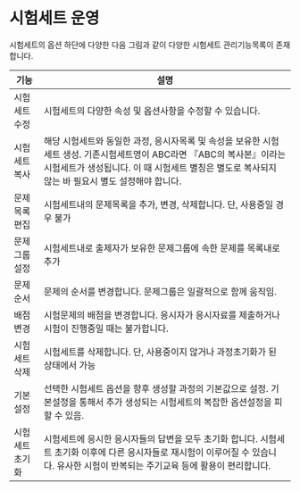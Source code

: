# 시험세트 운영

시험세트의 옵션 하단에 다양한 다음 그림과 같이 다양한 시험세트 관리기능목록이 존재합니다.&#x20;

| 기능       | 설명                                                                                                                                 |
| -------- | ---------------------------------------------------------------------------------------------------------------------------------- |
| 시험세트 수정  | 시험세트의 다양한 속성 및 옵션사항을 수정할 수 있습니다.                                                                                                   |
| 시험세트 복사  | 해당 시험세트와 동일한 과정, 응시자목록 및 속성을 보유한 시험세트 생성. 기존시험세트명이 ABC라면 『ABC의 복사본』이라는 시험세트가 생성됩니다. 이 때 시험세트 별칭은 별도로 복사되지 않는 바 필요시 별도 설정해야 합니다.    |
| 문제목록편집   | 시험세트내의 문제목록을 추가, 변경, 삭제합니다. 단, 사용중일 경우 불가                                                                                          |
| 문제그룹설정   | 시험세트내로 출제자가 보유한 문제그룹에 속한 문제를 목록내로 추가                                                                                               |
| 문제순서     | 문제의 순서를 변경합니다. 문제그룹은 일괄적으로 함께 움직임.                                                                                                 |
| 배점변경     | 시험문제의 배점을 변경합니다. 응시자가 응시자료를 제출하거나 시험이 진행중일 때는 불가합니다.                                                                               |
| 시험세트삭제   | 시험세트를 삭제합니다. 단, 사용중이지 않거나 과정초기화가 된 상태에서 가능                                                                                         |
| 기본설정     | 선택한 시험세트 옵션을 향후 생성할 과정의 기본값으로 설정. 기본설정을 통해서 추가 생성되는 시험세트의 복잡한 옵션설정을 피할 수 있음.                                                       |
| 시험세트초기화  | 시험세트에 응시한 응시자들의 답변을 모두 초기화 합니다. 시험세트 초기화 이후에 다른 응시자들로 재시험이 이루어질 수 있습니다. 유사한 시험이 반복되는 주기교육 등에 활용이 편리합니다.                            |
